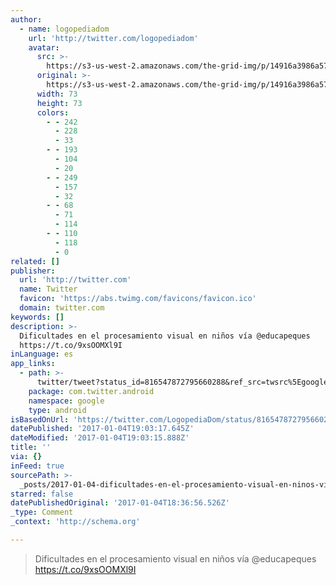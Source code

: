 ```yaml
---
author:
  - name: logopediadom
    url: 'http://twitter.com/logopediadom'
    avatar:
      src: >-
        https://s3-us-west-2.amazonaws.com/the-grid-img/p/14916a3986a57fc4075459a695b2d0ed1e1f8e64.jpg
      original: >-
        https://s3-us-west-2.amazonaws.com/the-grid-img/p/14916a3986a57fc4075459a695b2d0ed1e1f8e64.jpg
      width: 73
      height: 73
      colors:
        - - 242
          - 228
          - 33
        - - 193
          - 104
          - 20
        - - 249
          - 157
          - 32
        - - 68
          - 71
          - 114
        - - 110
          - 118
          - 0
related: []
publisher:
  url: 'http://twitter.com'
  name: Twitter
  favicon: 'https://abs.twimg.com/favicons/favicon.ico'
  domain: twitter.com
keywords: []
description: >-
  Dificultades en el procesamiento visual en niños vía @educapeques
  https://t.co/9xsOOMXl9I
inLanguage: es
app_links:
  - path: >-
      twitter/tweet?status_id=816547872795660288&ref_src=twsrc%5Egoogle%7Ctwcamp%5Eandroidseo%7Ctwgr%5Estatus%7Ctwterm%5E816547872795660288
    package: com.twitter.android
    namespace: google
    type: android
isBasedOnUrl: 'https://twitter.com/LogopediaDom/status/816547872795660288'
datePublished: '2017-01-04T19:03:17.645Z'
dateModified: '2017-01-04T19:03:15.888Z'
title: ''
via: {}
inFeed: true
sourcePath: >-
  _posts/2017-01-04-dificultades-en-el-procesamiento-visual-en-ninos-via-educap.md
starred: false
datePublishedOriginal: '2017-01-04T18:36:56.526Z'
_type: Comment
_context: 'http://schema.org'

---
```

> Dificultades en el procesamiento visual en niños vía @educapeques https://t.co/9xsOOMXl9I